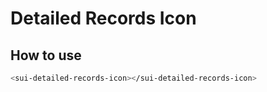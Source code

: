 # Detailed Records Icon

## How to use

```bash
<sui-detailed-records-icon></sui-detailed-records-icon>
```
